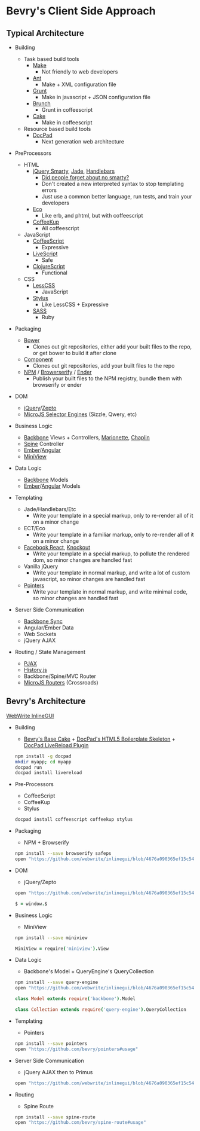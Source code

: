 # Bevry's Client Side Approach

## Typical Architecture

- Building
	- Task based build tools
		- [Make](http://en.wikipedia.org/wiki/Make_(software))
			- Not friendly to web developers
		- [Ant](http://en.wikipedia.org/wiki/Ant_(software))
			- Make + XML configuration file
		- [Grunt](http://gruntjs.com/)
			- Make in javascript + JSON configuration file
		- [Brunch](http://brunch.io/)
			- Grunt in coffeescript
		- [Cake](http://coffeescript.org/#cake)
			- Make in coffeescript
	- Resource based build tools
		- [DocPad](http://docpad.org)
			- Next generation web architecture

- PreProcessors
	- HTML
		- [jQuery Smarty](http://balupton.github.io/jquery-smarty/demo/), [Jade](http://jade-lang.com/), [Handlebars](http://handlebarsjs.com/)
			- [Did people forget about no smarty?](https://web.archive.org/web/20101129144816/http://www.nosmarty.net/)
			- Don't created a new interpreted syntax to stop templating errors
			- Just use a common better language, run tests, and train your developers
		- [Eco](https://github.com/sstephenson/eco)
			- Like erb, and phtml, but with coffeescript
		- [CoffeeKup](http://coffeekup.org/)
			- All coffeescript
	- JavaScript
		- [CoffeeScript](http://coffeescript.org/)
			- Expressive
		- [LiveScript](http://www.typescriptlang.org/)
			- Safe
		- [ClojureScript](http://himera.herokuapp.com/synonym.html)
			- Functional
	- CSS
		- [LessCSS](http://lesscss.org/)
			- JavaScript
		- [Stylus](http://learnboost.github.io/stylus/)
			- Like LessCSS + Expressive
		- [SASS](http://sass-lang.com/)
			- Ruby

- Packaging
	- [Bower](http://bower.io/)
		- Clones out git repositories, either add your built files to the repo, or get bower to build it after clone
	- [Component](https://github.com/component/component)
		- Clones out git repositories, add your built files to the repo
	- [NPM](http://npmjs.org/) / [Browerserify](http://browserify.org/) / [Ender](http://ender.jit.su/)
		- Publish your built files to the NPM registry, bundle them with browserify or ender

- DOM
	- [jQuery](http://jquery.com/)/[Zepto](http://zeptojs.com/)
	- [MicroJS Selector Engines](http://microjs.com/#selector) (Sizzle, Qwery, etc)

- Business Logic
	- [Backbone](http://backbonejs.org/) Views + Controllers, [Marionette](http://marionettejs.com/), [Chaplin](http://chaplinjs.org/)
	- [Spine](http://spinejs.com/) Controller
	- [Ember](http://emberjs.com/)/[Angular](http://angularjs.org/)
	- [MiniView](https://github.com/bevry/miniview)

- Data Logic
	- [Backbone](http://backbonejs.org/) Models
	- [Ember](http://emberjs.com/)/[Angular](http://angularjs.org/) Models

- Templating
	- Jade/Handlebars/Etc
		- Write your template in a special markup, only to re-render all of it on a minor change
	- ECT/Eco
		- Write your template in a familiar markup, only to re-render all of it on a minor change
	- [Facebook React](http://facebook.github.io/react/), [Knockout](http://knockoutjs.com/)
		- Write your template in a special markup, to pollute the rendered dom, so minor changes are handled fast
	- Vanilla jQuery
		- Write your template in normal markup, and write a lot of custom javascript, so minor changes are handled fast
	- [Pointers](https://github.com/bevry/pointers)
		- Write your template in normal markup, and write minimal code, so minor changes are handled fast

- Server Side Communication
	- [Backbone Sync](http://backbonejs.org/#Sync)
	- Angular/Ember Data
	- Web Sockets
	- jQuery AJAX

- Routing / State Management
	- [PJAX](https://github.com/defunkt/jquery-pjax)
	- [History.js](https://github.com/browserstate/history.js)
	- Backbone/Spine/MVC Router
	- [MicroJS Routers](http://microjs.com/#route) (Crossroads)


## Bevry's Architecture

[WebWrite InlineGUI](https://github.com/webwrite/inlinegui)

- Building
	- [Bevry's Base Cake](https://github.com/bevry/base/blob/master/Cakefile) + [DocPad's HTML5 Boilerplate Skeleton](https://github.com/docpad/html5-boilerplate.docpad) + [DocPad LiveReload Plugin](http://docpad.org/p/livereload)

	``` bash
	npm install -g docpad
	mkdir myapp; cd myapp
	docpad run
	docpad install livereload
	```

- Pre-Processors
	- CoffeeScript
	- CoffeeKup
	- Stylus

	``` bash
	docpad install coffeescript coffeekup stylus
	```

- Packaging
	- NPM + Browserify
	
	``` bash
	npm install --save browserify safeps
	open "https://github.com/webwrite/inlinegui/blob/4676a090365ef15c5479e3b92e1e2250255a9176/docpad.coffee#L110-L143"
	```

- DOM
	- jQuery/Zepto

	``` bash
	open "https://github.com/webwrite/inlinegui/blob/4676a090365ef15c5479e3b92e1e2250255a9176/docpad.coffee#L51-L52"
	```

	``` coffeescript
	$ = window.$
	```

- Business Logic
	- MiniView

	``` bash
	npm install --save miniview
	```

	``` coffeescript
	MiniView = require('miniview').View
	```

- Data Logic
	- Backbone's Model + QueryEngine's QueryCollection
	
	``` bash
	npm install --save query-engine
	open "https://github.com/webwrite/inlinegui/blob/4676a090365ef15c5479e3b92e1e2250255a9176/docpad.coffee#L54-L58"
	```

	``` coffeescript
	class Model extends require('backbone').Model

	class Collection extends require('query-engine').QueryCollection
	```

- Templating
	- Pointers

	``` bash
	npm install --save pointers
	open "https://github.com/bevry/pointers#usage"
	```

- Server Side Communication
	- jQuery AJAX then to Primus

	``` bash
	open "https://github.com/webwrite/inlinegui/blob/4676a090365ef15c5479e3b92e1e2250255a9176/src/documents/scripts/views/app.js.coffee#L353-L393"
	```

- Routing
	- Spine Route

	``` bash
	npm install --save spine-route
	open "https://github.com/bevry/spine-route#usage"
	```
